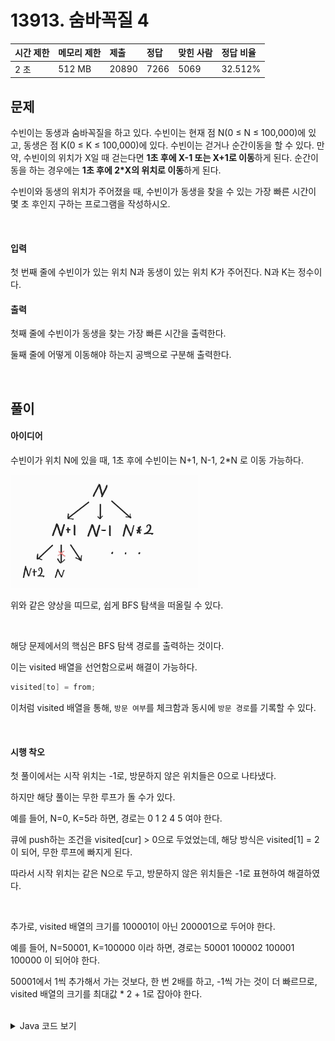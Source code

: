 # 13913. 숨바꼭질 4

| 시간 제한 | 메모리 제한 | 제출  | 정답 | 맞힌 사람 | 정답 비율 |
| :-------- | :---------- | :---- | :--- | :-------- | :-------- |
| 2 초      | 512 MB      | 20890 | 7266 | 5069      | 32.512%   |

## 문제

수빈이는 동생과 숨바꼭질을 하고 있다. 수빈이는 현재 점 N(0 ≤ N ≤ 100,000)에 있고, 동생은 점 K(0 ≤ K ≤ 100,000)에 있다. 수빈이는 걷거나 순간이동을 할 수 있다. 만약, 수빈이의 위치가 X일 때 걷는다면 <strong>1초 후에 X-1 또는 X+1로 이동</strong>하게 된다. 순간이동을 하는 경우에는 <strong>1초 후에 2*X의 위치로 이동</strong>하게 된다.

수빈이와 동생의 위치가 주어졌을 때, 수빈이가 동생을 찾을 수 있는 가장 빠른 시간이 몇 초 후인지 구하는 프로그램을 작성하시오.

<br>

#### 입력

첫 번째 줄에 수빈이가 있는 위치 N과 동생이 있는 위치 K가 주어진다. N과 K는 정수이다.

#### 출력

첫째 줄에 수빈이가 동생을 찾는 가장 빠른 시간을 출력한다.

둘째 줄에 어떻게 이동해야 하는지 공백으로 구분해 출력한다.

<br>

## 풀이

#### 아이디어

수빈이가 위치 N에 있을 때, 1초 후에 수빈이는 N+1, N-1, 2*N 로 이동 가능하다.

<img src="../../_img/BOJ_13913_1.jpg" width="300" />

위와 같은 양상을 띠므로, 쉽게 BFS 탐색을 떠올릴 수 있다.

<br>

해당 문제에서의 핵심은 BFS 탐색 경로를 출력하는 것이다.

이는 visited 배열을 선언함으로써 해결이 가능하다.

```java
visited[to] = from;
```

이처럼 visited 배열을 통해, `방문 여부`를 체크함과 동시에 `방문 경로`를 기록할 수 있다.

<br>

#### 시행 착오

첫 풀이에서는 시작 위치는 -1로, 방문하지 않은 위치들은 0으로 나타냈다.

하지만 해당 풀이는 무한 루프가 돌 수가 있다.

예를 들어, N=0, K=5라 하면, 경로는 0 1 2 4 5 여야 한다.

큐에 push하는 조건을 visited[cur] > 0으로 두었었는데, 해당 방식은 visited[1] = 2이 되어, 무한 루프에 빠지게 된다.

따라서 시작 위치는 같은 N으로 두고, 방문하지 않은 위치들은 -1로 표현하여 해결하였다.

<br>

추가로, visited 배열의 크기를 100001이 아닌 200001으로 두어야 한다.

예를 들어, N=50001, K=100000 이라 하면, 경로는 50001 100002 100001 100000 이 되어야 한다.

50001에서 1씩 추가해서 가는 것보다, 한 번 2배를 하고, -1씩 가는 것이 더 빠르므로, visited 배열의 크기를 최대값 * 2 + 1로 잡아야 한다.


<br>

<details>
<summary>Java 코드 보기</summary>
<div markdown="1">


```java
import java.io.BufferedReader;
import java.io.IOException;
import java.io.InputStreamReader;
import java.util.ArrayList;
import java.util.Arrays;
import java.util.Collections;
import java.util.LinkedList;
import java.util.Queue;
import java.util.Stack;
import java.util.StringTokenizer;

public class Main {
	static final int MAX = 100000;
	static int visited[] = new int[2*MAX+1]; // visited[to] = from을 표시
	
	public static void main(String[] args) throws IOException {
		BufferedReader br = new BufferedReader(new InputStreamReader(System.in));
		String[] input = br.readLine().split(" ");
		
		int N = Integer.parseInt(input[0]);
		int K = Integer.parseInt(input[1]);
		
		Arrays.fill(visited, -1);
		Queue<int[]> q = new LinkedList<>();
		q.add(new int[] {N, 0});
		
		visited[N] = N; // 시작 지점 자기 자신으로 표시
		while(!q.isEmpty()) {
			int cur = q.peek()[0];
			int time = q.peek()[1];
			q.poll();
			
			if(cur == K) {
				Stack<Integer> s = new Stack<>();
				while(cur != N) {
					s.add(cur); // 현재 위치 넣기
					cur = visited[cur]; // 탐색 순서 거꾸로 찾아가기 (to -> from)
				}
				s.add(cur);
				
				StringBuilder sb = new StringBuilder("");
				sb.append(time);
				sb.append("\n");
				while(!s.empty()) {
					sb.append(s.pop());
					sb.append(" ");
				}
				System.out.println(sb.toString());
				return;
			}
			
			// 방문한 곳이 아니라면, 방문
			if(cur+1 < 2 * MAX + 1 && visited[cur+1] < 0) {
				visited[cur+1] = cur;
				q.add(new int[] {cur+1, time+1});
			}
			if(cur-1 >= 0 && visited[cur-1] < 0) {
				visited[cur-1] = cur;
				q.add(new int[] {cur-1, time+1});				
			}
			if(cur*2 < 2 * MAX + 1 && visited[cur*2] < 0) {
				visited[cur*2] = cur;
				q.add(new int[] {cur*2, time+1});				
			}
		}
	}
}
```


</div>
</details>